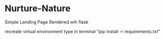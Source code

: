 # Nurture-Nature

Simple Landing Page
Rendered wih flask

recreate virtual environment type in terminal "pip install -r requirements.txt"